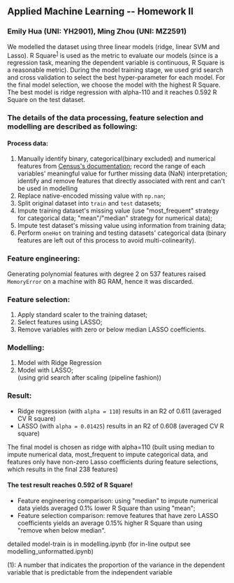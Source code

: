 ## Applied Machine Learning -- Homework II
### Emily Hua (UNI: YH2901), Ming Zhou (UNI: MZ2591)
We modelled the dataset using three linear models (ridge, linear SVM and Lasso). R Square<sup>[1](#fn_r2)</sup> is used as the metric to evaluate our models (since is a regression task, meaning the dependent variable is continuous, R Square is a reasonable metric). During the model training stage, we used grid search and cross validation to select the best hyper-parameter for each model. For the final model selection, we choose the model with the highest R Square. The best model is ridge regression with alpha-110 and it reaches 0.592 R Square on the test dataset. 

### The details of the data processing, feature selection and modelling are described as following:
#### Process data:
1. Manually identify binary, categorical(binary excluded) and numerical features from [Census's documentation](https://www.census.gov/housing/nychvs/data/2014/occ_14_long.pdf); record the range of each variables' meaningful value for further missing data (NaN) interpretation; identify and remove features that directly associated with rent and can't be used in modelling  
2. Replace native-encoded missing value with `np.nan`;
3. Split original dataset into `train` and `test` datasets;
4. Impute training dataset's missing value (use "most_frequent" strategy for categorical data; "mean"/"median" strategy for numerical data);
5. Impute test dataset's missing value using information from training data;
6. Perform `oneHot` on training and testing datasets' categorical data (binary features are left out of this process to avoid multi-colinearity).

### Feature engineering:
Generating polynomial features with degree 2 on 537 features raised `MemoryError` on a machine with 8G RAM, hence it was discarded.

### Feature selection:
1. Apply standard scaler to the training dataset;
2. Select features using LASSO;
3. Remove variables with zero or below median LASSO coefficients.

### Modelling:
1. Model with Ridge Regression 
2. Model with LASSO;  
(using grid search after scaling (pipeline fashion))

### Result:
* Ridge regression (with `alpha = 110`) results in an R2 of 0.611 (averaged CV R square)
* LASSO (with `alpha = 0.01425`) results in an R2 of 0.608 (averaged CV R square)   

The final model is chosen as ridge with alpha=110 (built using median to impute numerical data, most_frequent to impute categorical data, and features only have non-zero Lasso coefficients during feature selections, which results in the final 238 features)
#### The test result reaches 0.592 of R Square!

* Feature engineering comparison: using "median" to impute numerical data yields averaged 0.1% lower R Square than using "mean";
* Feature selection comparison: remove features that have zero LASSO coefficients yields an average 0.15% higher R Square than using "remove when below median".

detailed model-train is in modelling.ipynb (for in-line output see modelling_unformatted.ipynb)  

<a name="fn_r2">(1)</a>: A number that indicates the proportion of the variance in the dependent variable that is predictable from the independent variable